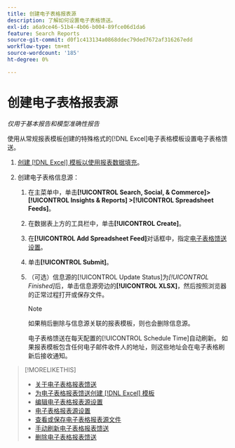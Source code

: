 ```yaml
---
title: 创建电子表格报表源
description: 了解如何设置电子表格馈送。
exl-id: a6a9ce46-51b4-4b06-b004-89fce06d1da6
feature: Search Reports
source-git-commit: d0f1c413134a0868ddec79ded7672af316267edd
workflow-type: tm+mt
source-wordcount: '185'
ht-degree: 0%

---
```


# 创建电子表格报表源

*仅用于基本报告和模型准确性报告*

使用从常规报表模板创建的特殊格式的[!DNL Excel]电子表格模板设置电子表格馈送。

1. [创建 [!DNL Excel] 模板以使用报表数据填充](spreadsheet-feed-create-excel-template.md)。

2. 创建电子表格信息源：

   1. 在主菜单中，单击&#x200B;**[!UICONTROL Search, Social, & Commerce]> [!UICONTROL Insights & Reports] >[!UICONTROL Spreadsheet Feeds]**。

   1. 在数据表上方的工具栏中，单击&#x200B;**[!UICONTROL Create]**。

   1. 在&#x200B;**[!UICONTROL Add Spreadsheet Feed]**&#x200B;对话框中，指定[电子表格馈送设置](spreadsheet-feed-settings.md)。

   1. 单击&#x200B;**[!UICONTROL Submit]**。

   1. （可选）信息源的[!UICONTROL Update Status]为&#x200B;*[!UICONTROL Finished]*&#x200B;后，单击信息源旁边的&#x200B;**[!UICONTROL XLSX]**，然后按照浏览器的正常过程打开或保存文件。

      >[!NOTE]
      >
      >如果稍后删除与信息源关联的报表模板，则也会删除信息源。

      电子表格馈送在每天配置的[!UICONTROL Schedule Time]自动刷新。 如果报表模板包含任何电子邮件收件人的地址，则这些地址会在电子表格刷新后接收通知。

>[!MORELIKETHIS]
>
>* [关于电子表格报表馈送](spreadsheet-feed-about.md)
>* [为电子表格报表馈送创建 [!DNL Excel] 模板](spreadsheet-feed-create-excel-template.md)
>* [编辑电子表格报表源设置](spreadsheet-feed-edit.md)
>* [电子表格报表源设置](spreadsheet-feed-settings.md)
>* [查看或保存电子表格报表源文件](spreadsheet-feed-view-or-save.md)
>* [手动刷新电子表格报表馈送](spreadsheet-feed-refresh.md)
>* [删除电子表格报表馈送](spreadsheet-feed-delete.md)
